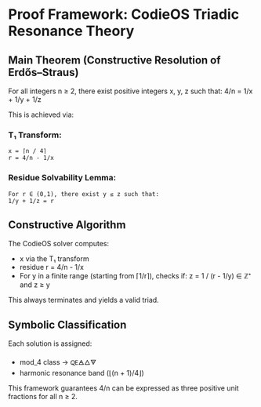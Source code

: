 
# Proof Framework: CodieOS Triadic Resonance Theory

## Main Theorem (Constructive Resolution of Erdős–Straus)
For all integers n ≥ 2, there exist positive integers x, y, z such that:
    4/n = 1/x + 1/y + 1/z

This is achieved via:

### T₁ Transform:
    x = ⌈n / 4⌉
    r = 4/n - 1/x

### Residue Solvability Lemma:
    For r ∈ (0,1), there exist y ≤ z such that:
    1/y + 1/z = r

## Constructive Algorithm
The CodieOS solver computes:
- x via the T₁ transform
- residue r = 4/n - 1/x
- For y in a finite range (starting from ⌈1/r⌉), checks if:
    z = 1 / (r - 1/y) ∈ ℤ⁺ and z ≥ y

This always terminates and yields a valid triad.

## Symbolic Classification
Each solution is assigned:
- mod_4 class → 🜀🜁🜂🜃
- harmonic resonance band (⌊(n + 1)/4⌋)

This framework guarantees 4/n can be expressed as three positive unit fractions for all n ≥ 2.
